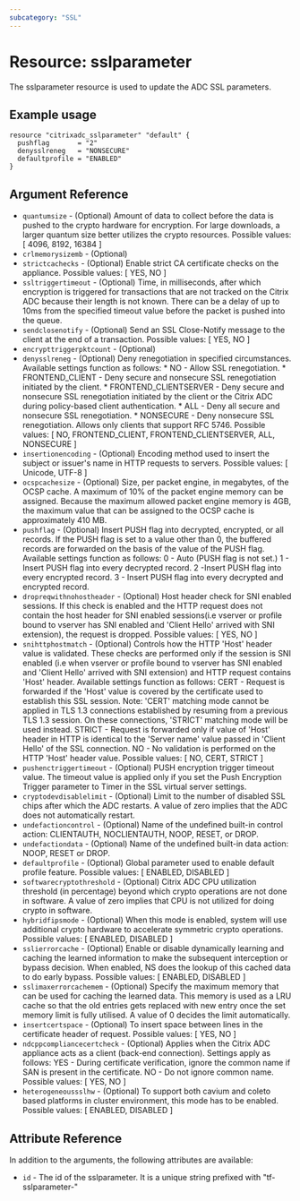 ```yaml
---
subcategory: "SSL"
---
```


# Resource: sslparameter

The sslparameter resource is used to update the ADC SSL parameters.


## Example usage

```hcl
resource "citrixadc_sslparameter" "default" {
  pushflag       = "2"
  denysslreneg   = "NONSECURE"
  defaultprofile = "ENABLED"
}
```


## Argument Reference

* `quantumsize` - (Optional) Amount of data to collect before the data is pushed to the crypto hardware for encryption. For large downloads, a larger quantum size better utilizes the crypto resources. Possible values: [ 4096, 8192, 16384 ]
* `crlmemorysizemb` - (Optional) 
* `strictcachecks` - (Optional) Enable strict CA certificate checks on the appliance. Possible values: [ YES, NO ]
* `ssltriggertimeout` - (Optional) Time, in milliseconds, after which encryption is triggered for transactions that are not tracked on the Citrix ADC because their length is not known. There can be a delay of up to 10ms from the specified timeout value before the packet is pushed into the queue.
* `sendclosenotify` - (Optional) Send an SSL Close-Notify message to the client at the end of a transaction. Possible values: [ YES, NO ]
* `encrypttriggerpktcount` - (Optional) 
* `denysslreneg` - (Optional) Deny renegotiation in specified circumstances. Available settings function as follows: * NO - Allow SSL renegotiation. * FRONTEND_CLIENT - Deny secure and nonsecure SSL renegotiation initiated by the client. * FRONTEND_CLIENTSERVER - Deny secure and nonsecure SSL renegotiation initiated by the client or the Citrix ADC during policy-based client authentication. * ALL - Deny all secure and nonsecure SSL renegotiation. * NONSECURE - Deny nonsecure SSL renegotiation. Allows only clients that support RFC 5746. Possible values: [ NO, FRONTEND_CLIENT, FRONTEND_CLIENTSERVER, ALL, NONSECURE ]
* `insertionencoding` - (Optional) Encoding method used to insert the subject or issuer's name in HTTP requests to servers. Possible values: [ Unicode, UTF-8 ]
* `ocspcachesize` - (Optional) Size, per packet engine, in megabytes, of the OCSP cache. A maximum of 10% of the packet engine memory can be assigned. Because the maximum allowed packet engine memory is 4GB, the maximum value that can be assigned to the OCSP cache is approximately 410 MB.
* `pushflag` - (Optional) Insert PUSH flag into decrypted, encrypted, or all records. If the PUSH flag is set to a value other than 0, the buffered records are forwarded on the basis of the value of the PUSH flag. Available settings function as follows: 0 - Auto (PUSH flag is not set.) 1 - Insert PUSH flag into every decrypted record. 2 -Insert PUSH flag into every encrypted record. 3 - Insert PUSH flag into every decrypted and encrypted record.
* `dropreqwithnohostheader` - (Optional) Host header check for SNI enabled sessions. If this check is enabled and the HTTP request does not contain the host header for SNI enabled sessions(i.e vserver or profile bound to vserver has SNI enabled and 'Client Hello' arrived with SNI extension), the request is dropped. Possible values: [ YES, NO ]
* `snihttphostmatch` - (Optional) Controls how the HTTP 'Host' header value is validated. These checks are performed only if the session is SNI enabled (i.e when vserver or profile bound to vserver has SNI enabled and 'Client Hello' arrived with SNI extension) and HTTP request contains 'Host' header. Available settings function as follows: CERT   - Request is forwarded if the 'Host' value is covered by the certificate used to establish this SSL session. Note: 'CERT' matching mode cannot be applied in TLS 1.3 connections established by resuming from a previous TLS 1.3 session. On these connections, 'STRICT' matching mode will be used instead. STRICT - Request is forwarded only if value of 'Host' header in HTTP is identical to the 'Server name' value passed in 'Client Hello' of the SSL connection. NO     - No validation is performed on the HTTP 'Host' header value. Possible values: [ NO, CERT, STRICT ]
* `pushenctriggertimeout` - (Optional) PUSH encryption trigger timeout value. The timeout value is applied only if you set the Push Encryption Trigger parameter to Timer in the SSL virtual server settings.
* `cryptodevdisablelimit` - (Optional) Limit to the number of disabled SSL chips after which the ADC restarts. A value of zero implies that the ADC does not automatically restart.
* `undefactioncontrol` - (Optional) Name of the undefined built-in control action: CLIENTAUTH, NOCLIENTAUTH, NOOP, RESET, or DROP.
* `undefactiondata` - (Optional) Name of the undefined built-in data action: NOOP, RESET or DROP.
* `defaultprofile` - (Optional) Global parameter used to enable default profile feature. Possible values: [ ENABLED, DISABLED ]
* `softwarecryptothreshold` - (Optional) Citrix ADC CPU utilization threshold (in percentage) beyond which crypto operations are not done in software. A value of zero implies that CPU is not utilized for doing crypto in software.
* `hybridfipsmode` - (Optional) When this mode is enabled, system will use additional crypto hardware to accelerate symmetric crypto operations. Possible values: [ ENABLED, DISABLED ]
* `sslierrorcache` - (Optional) Enable or disable dynamically learning and caching the learned information to make the subsequent interception or bypass decision. When enabled, NS does the lookup of this cached data to do early bypass. Possible values: [ ENABLED, DISABLED ]
* `sslimaxerrorcachemem` - (Optional) Specify the maximum memory that can be used for caching the learned data. This memory is used as a LRU cache so that the old entries gets replaced with new entry once the set memory limit is fully utilised. A value of 0 decides the limit automatically.
* `insertcertspace` - (Optional) To insert space between lines in the certificate header of request. Possible values: [ YES, NO ]
* `ndcppcompliancecertcheck` - (Optional) Applies when the Citrix ADC appliance acts as a client (back-end connection). Settings apply as follows: YES - During certificate verification, ignore the common name if SAN is present in the certificate. NO - Do not ignore common name. Possible values: [ YES, NO ]
* `heterogeneoussslhw` - (Optional) To support both cavium and coleto based platforms in cluster environment, this mode has to be enabled. Possible values: [ ENABLED, DISABLED ]


## Attribute Reference

In addition to the arguments, the following attributes are available:

* `id` - The id of the sslparameter. It is a unique string prefixed with "tf-sslparameter-"

